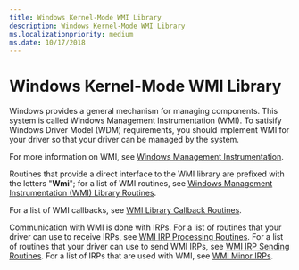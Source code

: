 ```yaml
---
title: Windows Kernel-Mode WMI Library
description: Windows Kernel-Mode WMI Library
ms.localizationpriority: medium
ms.date: 10/17/2018
---
```


# Windows Kernel-Mode WMI Library


Windows provides a general mechanism for managing components. This system is called Windows Management Instrumentation (WMI). To satisify Windows Driver Model (WDM) requirements, you should implement WMI for your driver so that your driver can be managed by the system.

For more information on WMI, see [Windows Management Instrumentation](implementing-wmi.md).

Routines that provide a direct interface to the WMI library are prefixed with the letters "**Wmi**"; for a list of WMI routines, see [Windows Management Instrumentation (WMI) Library Routines](/windows-hardware/drivers/ddi/index).

For a list of WMI callbacks, see [WMI Library Callback Routines](/windows-hardware/drivers/ddi/index).

Communication with WMI is done with IRPs. For a list of routines that your driver can use to receive IRPs, see [WMI IRP Processing Routines](/windows-hardware/drivers/ddi/index). For a list of routines that your driver can use to send WMI IRPs, see [WMI IRP Sending Routines](/windows-hardware/drivers/ddi/index). For a list of IRPs that are used with WMI, see [WMI Minor IRPs](./wmi-minor-irps.md).

 

